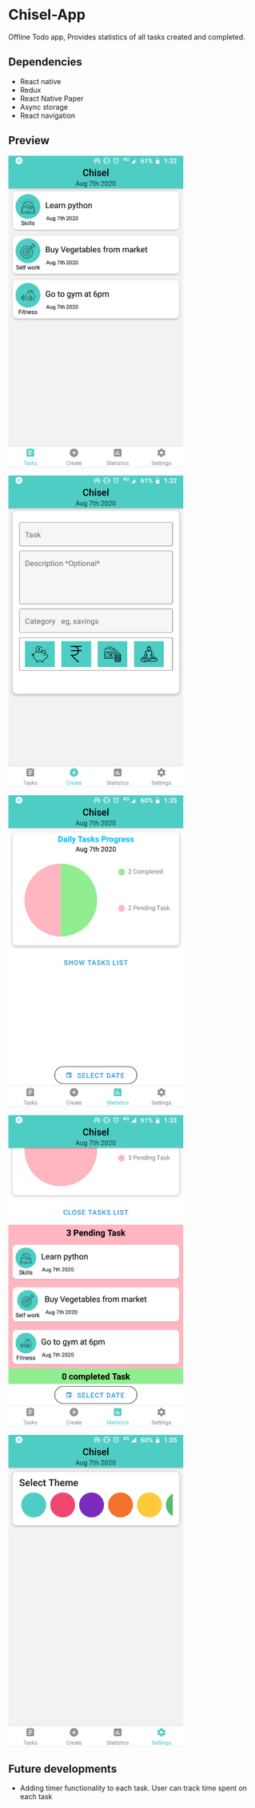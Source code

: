 # Chisel-App

Offline Todo app, Provides statistics of all tasks created and completed.

## Dependencies

- React native
- Redux
- React Native Paper
- Async storage
- React navigation

## Preview
<img src="./Screenshots/1.png" alt="Task list screen"
	 width="350"  />
  
  <img src="./Screenshots/2.png" alt="Create Tasks Screen"
	 width="350"  />
  
  <img src="./Screenshots/3.png" alt="Statistics screen"
	 width="350"  />
  
  <img src="./Screenshots/4.png" alt="List of completed and pending Tasks in Stats page"
	 width="350"  />
  
  <img src="./Screenshots/5.png" alt="Theme"
	 width="350"  />

## Future developments

- Adding timer functionality to each task. User can track time spent on each task
